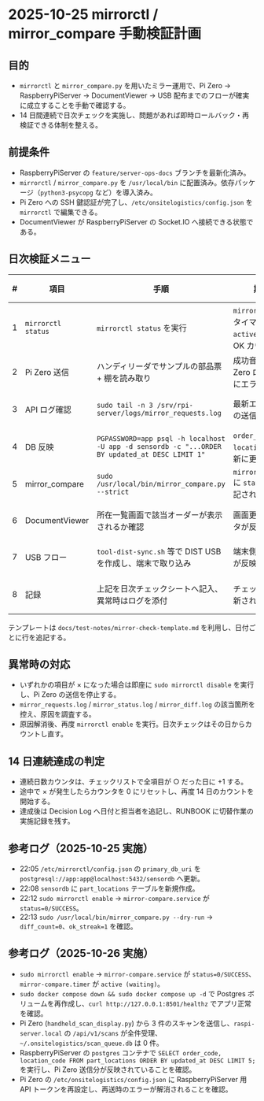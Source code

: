 # 2025-10-25 mirrorctl / mirror_compare 手動検証計画

## 目的
- `mirrorctl` と `mirror_compare.py` を用いたミラー運用で、Pi Zero → RaspberryPiServer → DocumentViewer → USB 配布までのフローが確実に成立することを手動で確認する。
- 14 日間連続で日次チェックを実施し、問題があれば即時ロールバック・再検証できる体制を整える。

## 前提条件
- RaspberryPiServer の `feature/server-ops-docs` ブランチを最新化済み。
- `mirrorctl` / `mirror_compare.py` を `/usr/local/bin` に配置済み。依存パッケージ（`python3-psycopg` など）を導入済み。
- Pi Zero への SSH 鍵認証が完了し、`/etc/onsitelogistics/config.json` を `mirrorctl` で編集できる。
- DocumentViewer が RaspberryPiServer の Socket.IO へ接続できる状態である。

## 日次検証メニュー

| # | 項目 | 手順 | 期待結果 | 記録欄 |
|---|---|---|---|---|
| 1 | `mirrorctl status` | `mirrorctl status` を実行 | `mirror_mode=true`、タイマー `active/enabled`、OK カウンタ確認 | ○/×・メモ |
| 2 | Pi Zero 送信 | ハンディリーダでサンプルの部品票 + 棚を読み取り | 成功音・表示、Pi Zero ローカルログにエラーなし | ○/×・メモ |
| 3 | API ログ確認 | `sudo tail -n 3 /srv/rpi-server/logs/mirror_requests.log` | 最新エントリに本日の送信が記録される | ○/×・メモ |
| 4 | DB 反映 | `PGPASSWORD=app psql -h localhost -U app -d sensordb -c "...ORDER BY updated_at DESC LIMIT 1"` | `order_code` と `location_code` が最新に更新されている | ○/×・メモ |
| 5 | mirror_compare | `sudo /usr/local/bin/mirror_compare.py --strict` | `mirror_status.log` に `status: OK` が追記される | ○/×・メモ |
| 6 | DocumentViewer | 所在一覧画面で該当オーダーが表示されるか確認 | 画面更新で最新データが反映される | ○/×・メモ |
| 7 | USB フロー | `tool-dist-sync.sh` 等で DIST USB を作成し、端末で取り込み | 端末側で最新データが反映される | ○/×・メモ |
| 8 | 記録 | 上記を日次チェックシートへ記入、異常時はログを添付 | チェックシートが更新される | 実施者・時刻 |

テンプレートは `docs/test-notes/mirror-check-template.md` を利用し、日付ごとに行を追記する。

## 異常時の対応
- いずれかの項目が × になった場合は即座に `sudo mirrorctl disable` を実行し、Pi Zero の送信を停止する。
- `mirror_requests.log` / `mirror_status.log` / `mirror_diff.log` の該当箇所を控え、原因を調査する。
- 原因解消後、再度 `mirrorctl enable` を実行。日次チェックはその日からカウントし直す。

## 14 日連続達成の判定
- 連続日数カウンタは、チェックリストで全項目が ○ だった日に +1 する。
- 途中で × が発生したらカウンタを 0 にリセットし、再度 14 日のカウントを開始する。
- 達成後は Decision Log へ日付と担当者を追記し、RUNBOOK に切替作業の実施記録を残す。

## 参考ログ（2025-10-25 実施）
- 22:05 `/etc/mirrorctl/config.json` の `primary_db_uri` を `postgresql://app:app@localhost:5432/sensordb` へ更新。
- 22:08 `sensordb` に `part_locations` テーブルを新規作成。
- 22:12 `sudo mirrorctl enable` → `mirror-compare.service` が `status=0/SUCCESS`。
- 22:13 `sudo /usr/local/bin/mirror_compare.py --dry-run` → `diff_count=0`、`ok_streak=1` を確認。

## 参考ログ（2025-10-26 実施）
- `sudo mirrorctl enable` → `mirror-compare.service` が `status=0/SUCCESS`、`mirror-compare.timer` が `active (waiting)`。
- `sudo docker compose down && sudo docker compose up -d` で Postgres ボリュームを再作成し、`curl http://127.0.0.1:8501/healthz` でアプリ正常を確認。
- Pi Zero (`handheld_scan_display.py`) から 3 件のスキャンを送信し、`raspi-server.local` の `/api/v1/scans` が全件受理、`~/.onsitelogistics/scan_queue.db` は 0 件。
- RaspberryPiServer の `postgres` コンテナで `SELECT order_code, location_code FROM part_locations ORDER BY updated_at DESC LIMIT 5;` を実行し、Pi Zero 送信分が反映されていることを確認。
- Pi Zero の `/etc/onsitelogistics/config.json` に RaspberryPiServer 用 API トークンを再設定し、再送時のエラーが解消されることを確認。
